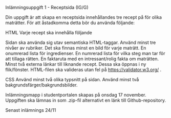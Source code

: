 Inlämningsuppgift 1 - Receptsida (IG/G)

Din uppgift är att skapa en receptsida innehållandes tre recept på för olika maträtter. För att åstadkomma detta bör du använda följande:

HTML
Varje recept ska innehålla följande

Sidan ska använda sig utav semantiska HTML-taggar.
Använd minst tre nivåer av rubriker.
Det ska finnas minst en bild för varje maträtt.
En onumrerad lista för ingredienser.
En numrerad lista för vilka steg man tar för att tillaga rätten.
En faktaruta med en intressant/rolig fakta om maträtten.
Minst två externa länkar till liknande recept. Dessa ska öppnas i ny flik/fönster.
HTML-filen ska valideras utan fel på https://validator.w3.org/ .

CSS
Använd minst två olika typsnitt på sidan.
Använd minst två bakgrundsfärger/bakgrundsbilder.

Inlämningsmapp i studentportalen skapas på onsdag 17 november. 
Uppgiften ska lämnas in som .zip-fil alternativt en länk till Github-repository.

Senast inlämnings 24/11
